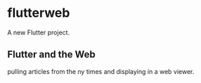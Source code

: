 # flutterweb

A new Flutter project.

## Flutter and the Web

pulling articles from the ny times and displaying in a web viewer.
